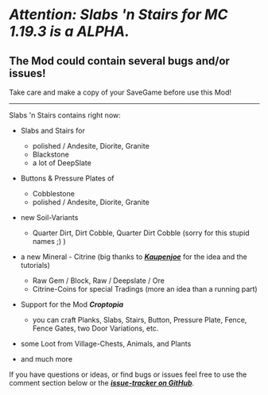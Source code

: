 # **_Attention: Slabs 'n Stairs for MC 1.19.3 is a ALPHA._**

## The Mod could contain several bugs and/or issues!
Take care and make a copy of your SaveGame before use this Mod!
___

Slabs 'n Stairs contains right now:

* Slabs and Stairs for
  - polished / Andesite, Diorite, Granite
  - Blackstone
  - a lot of DeepSlate

* Buttons & Pressure Plates of
  - Cobblestone
  - polished / Andesite, Diorite, Granite

* new Soil-Variants
  - Quarter Dirt, Dirt Cobble, Quarter Dirt Cobble (sorry for this stupid names ;) )

* a new Mineral - Citrine (big thanks to ***[Kaupenjoe](https://www.youtube.com/@ModdingByKaupenjoe)*** for the
  idea and the tutorials)
  - Raw Gem / Block, Raw / Deepslate / Ore
  - Citrine-Coins for special Tradings (more an idea than a running part)

* Support for the Mod ***Croptopia***
  - you can craft Planks, Slabs, Stairs, Button, Pressure Plate, Fence, Fence Gates, two Door Variations, etc.

* some Loot from Village-Chests, Animals, and Plants

* and much more

If you have questions or ideas, or find bugs or issues feel free to use the comment section below
or the **_[issue-tracker on GitHub](https://github.com/DancerVlt69/SlabsNstairs/issues)_**.
